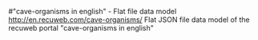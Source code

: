 #"cave-organisms in english" - Flat file data model
http://en.recuweb.com/cave-organisms/
Flat JSON file data model of the recuweb portal "cave-organisms in english"
